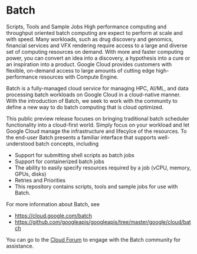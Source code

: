 # Batch

Scripts, Tools and Sample Jobs
High performance computing and throughput oriented batch computing are expect to perform at scale and with speed. Many workloads, such as drug discovery and genomics, financial services and VFX rendering require access to a large and diverse set of computing resources on demand. With more and faster computing power, you can convert an idea into a discovery, a hypothesis into a cure or an inspiration into a product. Google Cloud provides customers with flexible, on-demand access to large amounts of cutting edge high-performance resources with Compute Engine.

Batch is a fully-managed cloud service for managing HPC, AI/ML, and data processing batch workloads on Google Cloud in a cloud-native manner. With the introduction of Batch, we seek to work with the community to define a new way to do batch computing that is cloud optimized.

This public preview release focuses on bringing traditional batch scheduler functionality into a cloud-first world. Simply focus on your workload and let Google Cloud manage the infrastructure and lifecylce of the resources. To the end-user Batch presents a familiar interface that supports well-understood batch concepts, including

* Support for submitting shell scripts as batch jobs
* Support for containerized batch jobs
* The ability to easily specify resources required by a job (vCPU, memory, GPUs, disks)
* Retries and Priorities
* This repository contains scripts, tools and sample jobs for use with Batch.

For more information about Batch, see
* https://cloud.google.com/batch
* https://github.com/googleapis/googleapis/tree/master/google/cloud/batch

You can go to the [Cloud Forum](https://www.googlecloudcommunity.com/gc/Infrastructure-Compute-Storage/bd-p/cloud-infrastructure) to engage with the Batch community for assistance.

